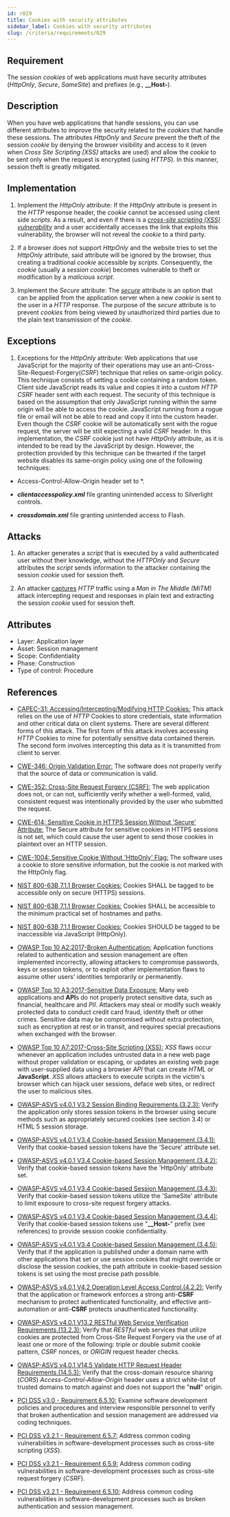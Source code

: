 ```yaml
---
id: r029
title: Cookies with security attributes
sidebar_label: Cookies with security attributes
slug: /criteria/requirements/029
---
```


## Requirement

The session *cookies* of web applications
must have security attributes
(*HttpOnly*, *Secure*, *SameSite*)
and prefixes (e.g., **__Host-**).

## Description

When you have web applications
that handle sessions,
you can use different attributes
to improve the security related to the *cookies*
that handle these sessions.
The attributes *HttpOnly* and *Secure*
prevent the theft of the session *cookie*
by denying the browser visibility
and access to it
(even when *Cross Site Scripting [XSS]*
attacks are used)
and allow the *cookie* to be sent only
when the request is encrypted (using *HTTPS*).
In this manner,
session theft is greatly mitigated.

## Implementation

1. Implement the *HttpOnly* attribute:
  If the *HttpOnly* attribute
  is present in the *HTTP* response header,
  the *cookie* cannot be accessed using client side *scripts*.
  As a result,
  and even if there is a
  [*cross-site scripting (XSS) vulnerability*](https://cwe.mitre.org/data/definitions/87.html)
  and a user accidentally accesses the link
  that exploits this vulnerability,
  the browser will not reveal the *cookie*
  to a third party.

1. If a browser does not support *HttpOnly*
  and the website tries to set the *HttpOnly* attribute,
  said attribute will be ignored by the browser,
  thus creating a traditional *cookie*
  accessible by *scripts*.
  Consequently,
  the *cookie* (usually a *session cookie*)
  becomes vulnerable to theft
  or modification by a *malicious script*.

1. Implement the *Secure* attribute:
  The [*secure*](https://cwe.mitre.org/data/definitions/614.html) attribute
  is an option that can be applied
  from the application server
  when a new *cookie* is sent to the user
  in a *HTTP* response.
  The purpose of the *secure* attribute
  is to prevent *cookies*
  from being viewed
  by unauthorized third parties
  due to the plain text transmission
  of the *cookie*.

## Exceptions

1. Exceptions for the *HttpOnly* attribute:
  Web applications that use JavaScript
  for the majority of their operations
  may use an anti-Cross-Site-Request-Forgery(*CSRF*) technique
  that relies on same-origin policy.
  This technique consists
  of setting a cookie containing a random token.
  Client side JavaScript reads its value
  and copies it into a custom *HTTP CSRF* header
  sent with each request.
  The security of this technique
  is based on the assumption
  that only JavaScript running within the same origin
  will be able to access the cookie.
  JavaScript running from a rogue file
  or email will not be able to read
  and copy it into the custom header.
  Even though the *CSRF* cookie
  will be automatically sent
  with the rogue request,
  the server will be still expecting
  a valid *CSRF* header.
  In this implementation,
  the *CSRF* cookie
  just not have *HttpOnly* attribute,
  as it is intended to be read
  by the JavaScript by design.
  However,
  the protection provided
  by this technique
  can be thwarted if the target website
  disables its same-origin policy
  using one of the following techniques:

- Access-Control-Allow-Origin header set to *.

- ***clientaccesspolicy.xml*** file granting unintended access
  to Silverlight controls.

- ***crossdomain.xml*** file granting unintended access to Flash.

## Attacks

1. An attacker generates a *script*
  that is executed
  by a valid authenticated user
  without their knowledge,
  without the *HTTPOnly* and *Secure* attributes
  the *script* sends information to the attacker
  containing the session *cookie* used
  for session theft.

1. An attacker [captures](https://puppet.com/security/cve/cve-2013-4964)
  *HTTP* traffic using a *Man in The Middle (MiTM)* attack
  intercepting request and responses in plain text
  and extracting the session *cookie* used
  for session theft.

## Attributes

- Layer: Application layer
- Asset: Session management
- Scope: Confidentiality
- Phase: Construction
- Type of control: Procedure

## References

- [CAPEC-31: Accessing/Intercepting/Modifying HTTP Cookies:](http://capec.mitre.org/data/definitions/31.html)
  This attack relies on the use of *HTTP* Cookies
  to store credentials,
  state information and other critical data
  on client systems.
  There are several different forms of this attack.
  The first form of this attack
  involves accessing *HTTP* Cookies to mine
  for potentially sensitive data contained therein.
  The second form involves intercepting this data
  as it is transmitted
  from client to server.

- [CWE-346: Origin Validation Error:](https://cwe.mitre.org/data/definitions/346.html)
  The software does not properly verify
  that the source of data
  or communication is valid.

- [CWE-352: Cross-Site Request Forgery (CSRF):](https://cwe.mitre.org/data/definitions/352.html)
  The web application does not,
  or can not,
  sufficiently verify
  whether a well-formed, valid,
  consistent request
  was intentionally provided by the user
  who submitted the request.

- [CWE-614: Sensitive Cookie in HTTPS Session Without 'Secure' Attribute:](https://cwe.mitre.org/data/definitions/614.html)
  The Secure attribute
  for sensitive cookies in HTTPS sessions
  is not set,
  which could cause the user agent
  to send those cookies in plaintext
  over an HTTP session.

- [CWE-1004: Sensitive Cookie Without 'HttpOnly' Flag:](https://cwe.mitre.org/data/definitions/1004.html)
  The software uses a cookie
  to store sensitive information,
  but the cookie is not marked
  with the HttpOnly flag.

- [NIST 800-63B 7.1.1 Browser Cookies:](https://pages.nist.gov/800-63-3/sp800-63b.html)
  Cookies SHALL be tagged
  to be accessible only
  on secure (HTTPS) sessions.

- [NIST 800-63B 7.1.1 Browser Cookies:](https://pages.nist.gov/800-63-3/sp800-63b.html)
  Cookies SHALL be accessible
  to the minimum practical set
  of hostnames and paths.

- [NIST 800-63B 7.1.1 Browser Cookies:](https://pages.nist.gov/800-63-3/sp800-63b.html)
  Cookies SHOULD be tagged
  to be inaccessible via JavaScript (HttpOnly).

- [OWASP Top 10 A2:2017-Broken Authentication:](https://owasp.org/www-project-top-ten/OWASP_Top_Ten_2017/Top_10-2017_A2-Broken_Authentication)
  Application functions related to
  authentication and session management
  are often implemented incorrectly,
  allowing attackers to compromise passwords,
  keys or session tokens,
  or to exploit other implementation flaws
  to assume other users' identities
  temporarily or permanently.

- [OWASP Top 10 A3:2017-Sensitive Data Exposure:](https://owasp.org/www-project-top-ten/OWASP_Top_Ten_2017/Top_10-2017_A3-Sensitive_Data_Exposure)
  Many web applications and **API**s
  do not properly protect sensitive data,
  such as financial,
  healthcare and *PII*.
  Attackers may steal
  or modify such weakly protected data
  to conduct credit card fraud,
  identity theft or other crimes.
  Sensitive data
  may be compromised without extra protection,
  such as encryption at rest or in transit,
  and requires special precautions
  when exchanged with the browser.

- [OWASP Top 10 A7:2017-Cross-Site Scripting (XSS):](https://owasp.org/www-project-top-ten/OWASP_Top_Ten_2017/Top_10-2017_A7-Cross-Site_Scripting_(XSS))
  *XSS* flaws occur
  whenever an application includes untrusted data
  in a new web page without proper validation
  or escaping,
  or updates an existing web page
  with user-supplied data
  using a browser *API*
  that can create *HTML* or **JavaScript**.
  *XSS* allows attackers
  to execute scripts in the victim's browser
  which can hijack user sessions,
  deface web sites,
  or redirect the user
  to malicious sites.

- [OWASP-ASVS v4.0.1 V3.2 Session Binding Requirements.(3.2.3):](https://owasp.org/www-pdf-archive/OWASP_Application_Security_Verification_Standard_4.0-en.pdf)
  Verify the application only stores
  session tokens in the browser
  using secure methods
  such as appropriately secured cookies (see section 3.4)
  or HTML 5 session storage.

- [OWASP-ASVS v4.0.1 V3.4 Cookie-based Session Management.(3.4.1):](https://owasp.org/www-pdf-archive/OWASP_Application_Security_Verification_Standard_4.0-en.pdf)
  Verify that cookie-based session tokens
  have the 'Secure' attribute set.

- [OWASP-ASVS v4.0.1 V3.4 Cookie-based Session Management.(3.4.2):](https://owasp.org/www-pdf-archive/OWASP_Application_Security_Verification_Standard_4.0-en.pdf)
  Verify that cookie-based session tokens
  have the 'HttpOnly' attribute set.

- [OWASP-ASVS v4.0.1 V3.4 Cookie-based Session Management.(3.4.3):](https://owasp.org/www-pdf-archive/OWASP_Application_Security_Verification_Standard_4.0-en.pdf)
  Verify that cookie-based session tokens
  utilize the 'SameSite' attribute
  to limit exposure to cross-site request forgery attacks.

- [OWASP-ASVS v4.0.1 V3.4 Cookie-based Session Management.(3.4.4):](https://owasp.org/www-pdf-archive/OWASP_Application_Security_Verification_Standard_4.0-en.pdf)
  Verify that cookie-based session tokens
  use "**__Host-**" prefix (see references)
  to provide session cookie confidentiality.

- [OWASP-ASVS v4.0.1 V3.4 Cookie-based Session Management.(3.4.5):](https://owasp.org/www-pdf-archive/OWASP_Application_Security_Verification_Standard_4.0-en.pdf)
  Verify that if the application
  is published under a domain name
  with other applications
  that set or use session cookies
  that might override or disclose
  the session cookies,
  the path attribute
  in cookie-based session tokens is set
  using the most precise path possible.

- [OWASP-ASVS v4.0.1 V4.2 Operation Level Access Control.(4.2.2):](https://owasp.org/www-pdf-archive/OWASP_Application_Security_Verification_Standard_4.0-en.pdf)
  Verify that the application
  or framework enforces a strong anti-**CSRF**
  mechanism to protect authenticated functionality,
  and effective anti-automation
  or anti-**CSRF** protects
  unauthenticated functionality.

- [OWASP-ASVS v4.0.1 V13.2 RESTful Web Service Verification Requirements.(13.2.3):](https://owasp.org/www-pdf-archive/OWASP_Application_Security_Verification_Standard_4.0-en.pdf)
  Verify that *RESTful* web services
  that utilize cookies are protected
  from Cross-Site Request Forgery
  via the use of at least one or more of the following:
  triple or double submit cookie pattern,
  *CSRF* nonces,
  or *ORIGIN* request header checks.

- [OWASP-ASVS v4.0.1 V14.5 Validate HTTP Request Header Requirements.(14.5.3):](https://owasp.org/www-pdf-archive/OWASP_Application_Security_Verification_Standard_4.0-en.pdf)
  Verify that the cross-domain resource sharing (*CORS*)
  *Access-Control-Allow-Origin* header
  uses a strict white-list
  of trusted domains to match against
  and does not support the "**null**" origin.

- [PCI DSS v3.0 - Requirement 6.5.10:](https://pcinetwork.org/forum/index.php?threads/pci-dss-3-0-6-5-10-broken-authentication-and-session-management.667/)
  Examine software development policies
  and procedures
  and interview responsible personnel
  to verify that broken authentication
  and session management are addressed
  via coding techniques.

- [PCI DSS v3.2.1 - Requirement 6.5.7:](https://www.pcisecuritystandards.org/documents/PCI_DSS_v3-2-1.pdf)
  Address common coding vulnerabilities
  in software-development processes
  such as cross-site scripting (*XSS*).

- [PCI DSS v3.2.1 - Requirement 6.5.9:](https://www.pcisecuritystandards.org/documents/PCI_DSS_v3-2-1.pdf)
  Address common coding vulnerabilities
  in software-development processes
  such as cross-site request forgery (*CSRF*).

- [PCI DSS v3.2.1 - Requirement 6.5.10:](https://www.pcisecuritystandards.org/documents/PCI_DSS_v3-2-1.pdf)
  Address common coding vulnerabilities
  in software-development processes
  such as broken authentication
  and session management.
